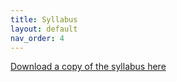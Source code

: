 ```yaml
---
title: Syllabus
layout: default
nav_order: 4
---
```


[Download a copy of the syllabus here](https://drive.google.com/file/d/1PahFBApqTElxpHawRGqzP8ACuXOME-MJ/view?usp=sharing)
